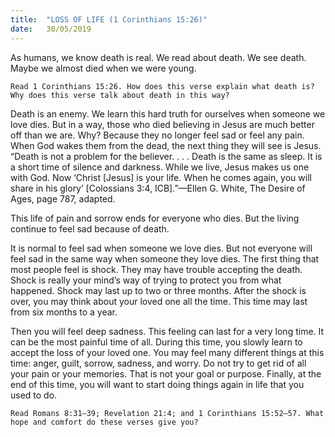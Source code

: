 ```yaml
---
title:  "LOSS OF LIFE (1 Corinthians 15:26)"
date:   30/05/2019
---
```




As humans, we know death is real. We read about death. We see death. Maybe we almost died when we were young.

`Read 1 Corinthians 15:26. How does this verse explain what death is? Why does this verse talk about death in this way?`

Death is an enemy. We learn this hard truth for ourselves when someone we love dies. But in a way, those who died believing in Jesus are much better off than we are. Why? Because they no longer feel sad or feel any pain. When God wakes them from the dead, the next thing they will see is Jesus. “Death is not a problem for the believer. . . . Death is the same as sleep. It is a short time of silence and darkness. While we live, Jesus makes us one with God. Now ‘Christ [Jesus] is your life. When he comes again, you will share in his glory’ [Colossians 3:4, ICB].”—Ellen G. White, The Desire of Ages, page 787, adapted.

This life of pain and sorrow ends for everyone who dies. But the living continue to feel sad because of death. 

It is normal to feel sad when someone we love dies. But not everyone will feel sad in the same way when someone they love dies. The first thing that most people feel is shock. They may have trouble accepting the death. Shock is really your mind’s way of trying to protect you from what happened. Shock may last up to two or three months. After the shock is over, you may think about your loved one all the time. This time may last from six months to a year.

Then you will feel deep sadness. This feeling can last for a very long time. It can be the most painful time of all. During this time, you slowly learn to accept the loss of your loved one. You may feel many different things at this time: anger, guilt, sorrow, sadness, and worry. Do not try to get rid of all your pain or your memories. That is not your goal or purpose. Finally, at the end of this time, you will want to start doing things again in life that you used to do. 

`Read Romans 8:31–39; Revelation 21:4; and 1 Corinthians 15:52–57. What hope and comfort do these verses give you?`